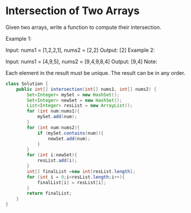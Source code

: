 # Intersection of Two Arrays
Given two arrays, write a function to compute their intersection.

Example 1:

Input: nums1 = [1,2,2,1], nums2 = [2,2]
Output: [2]
Example 2:

Input: nums1 = [4,9,5], nums2 = [9,4,9,8,4]
Output: [9,4]
Note:

Each element in the result must be unique.
The result can be in any order.

```java
class Solution {
    public int[] intersection(int[] nums1, int[] nums2) {
        Set<Integer> mySet = new HashSet();
        Set<Integer> newSet = new HashSet();
        List<Integer> resList = new ArrayList();
        for (int num:nums1){
            mySet.add(num);
        }
        for (int num:nums2){
            if (mySet.contains(num)){
                newSet.add(num);
            }
        }
        for (int i:newSet){
            resList.add(i);
        }
        int[] finalList =new int[resList.length];
        for (int i = 0;i<resList.length;i++){
            finalList[i] = resList[i];
        }
        return finalList;
    }
}
```